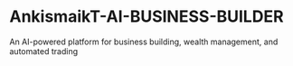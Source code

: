 # AnkismaikT-AI-BUSINESS-BUILDER
An AI-powered platform for business building, wealth management, and automated trading
